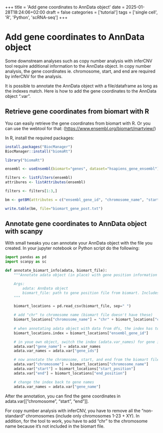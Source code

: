 +++
title = 'Add gene coordinates to AnnData object'
date = 2025-01-28T18:24:06+02:00
draft = false
categories = ['tutorial']
tags = ['single cell', 'R', 'Python', 'scRNA-seq']
+++


# Add gene coordinates to AnnData object

Some downstream analyses such as copy number analysis with inferCNV tool require
 additional information to the AnnData object. In copy number analysis, the gene 
coordinates ie. chromosome, start, and end are required by inferCNV for the analysis.

It is possible to annotate the AnnData object with a file/dataframe as long as the 
indexes match. Here is how to add the gene coordinates to the AnnData object “.var”. 

## Retrieve gene coordinates from biomart with R

You can easily retrieve the gene coordinates from biomart with R.
 Or you can use the webtool for that: (https://www.ensembl.org/biomart/martview/)

In R, install the required packages:

```r
install.packages("BiocManager")
BiocManager::install("biomaRt")

library("biomaRt")

ensembl <- useEnsembl(biomart="genes", dataset="hsapiens_gene_ensembl")

filters <- listFilters(ensembl)
attribures <- listAttributes(ensembl)

filters <- filters[1:3,]

bm <- getBM(attributes = c("ensembl_gene_id", "chromosome_name", "start_position", "end_position"), mart=ensembl)

write.table(bm, file="biomart_gene_post.txt")
```

## Annotate gene coordinates to AnnData object with scanpy

With small tweaks you can annotate your AnnData object with the file you created. 
In your jupyter notebook or Python script do the following:

```python
import pandas as pd
import scanpy as sc

def annotate_biomart_info(adata, biomart_file):
	"""Annotate adata object (in place) with gene position information from biomart.

	Args:
		adata: AnnData object
		biomart_file: path to gene position file from biomart. Includes columns ["ensembl_gene_id", "chromosome_name", "start_position","end_position"]
	"""

	biomart_locations = pd.read_csv(biomart_file, sep=" ")

	# add "chr" to chromosome name (biomart file doesn't have these)
	biomart_locations["chromosome_name"] = "chr" + biomart_locations["chromosome_name"]
	
	# when annotating adata object with data from dfs, the index has to match
	biomart_locations.index = biomart_locations["ensembl_gene_id"]

	# in youe own object, switch the index (adata.var_names) for gene ids so that it matches the biomart file index
	adata.var["gene_name"] = adata.var_names
	adata.var_names = adata.var["gene_ids"]

	# now annotate the chromosome, start, and end from the biomart file
	adata.var["chromosome"] = biomart_locations["chromosome_name"]
	adata.var["start"] = biomart_locations["start_position"]
	adata.var["end"] = biomart_locations["end_position"]

	# change the index back to gene names
	adata.var_names = adata.var["gene_name"]
```

After the annotation, you can find the gene coordinates in 
adata.var[[”chromosome”, “start”, “end”]]. 

For copy number analysis with inferCNV, you have to remove all the “non-standard”
 chromosomes (include only chromosomes 1-23 + XY). In addition, for the tool to work,
 you have to add “chr” to the chromosome name because it’s not included in the biomart
 file.

